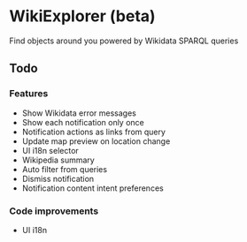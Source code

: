 # WikiExplorer (beta)

Find objects around you powered by Wikidata SPARQL queries

## Todo
### Features
- Show Wikidata error messages
- Show each notification only once
- Notification actions as links from query
- Update map preview on location change
- UI i18n selector
- Wikipedia summary
- Auto filter from queries
- Dismiss notification
- Notification content intent preferences

### Code improvements
- UI i18n
